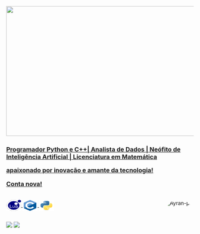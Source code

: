 <div align="center">
  <a href="https://www.linkedin.com/in/ayran-gabriel-9b23ab246/">
  <img class="animated-gif" height="350" width="1000" src="https://media3.giphy.com/media/GuLLbKFIAfqMw1Y7oc/giphy.gif?cid=790b76112f2574b98f3ee55678a5ed75d6b02f2087ef990d&rid=giphy.gif&ct=g">
</div>

### Programador Python e C++| Analista de Dados | Neófito de Inteligência Artificial | Licenciatura em Matemática <p> apaixonado por inovação e amante da tecnologia! <p> Conta nova!

<div style="display: inline_block"><br>
  <img align="center" alt="Ayran-Lua" height="30" width="40" src="https://github.com/devicons/devicon/blob/master/icons/lua/lua-original-wordmark.svg">
  <img align="center" alt="Ayran-C" height="30" width="40" src="https://github.com/devicons/devicon/blob/master/icons/c/c-original.svg">
  <img align="center" alt="Ayran-Python" height="30" width="40" src="https://raw.githubusercontent.com/devicons/devicon/master/icons/python/python-original.svg">
  <img align="right" class="animated-gif" alt="Ayran-pic" height="150" style="border-radius:50px;" src="https://media0.giphy.com/media/1aTUTJOn3aavLVC6G1/giphy.gif?cid=ecf05e47sook0w8x3onwmrt1pauntm14dkh0qprbqsnoigzn&rid=giphy.gif&ct=g">
</div>

  ##
 
<div> 
  <a href = "mailto:ayran.labor@gmail.com"><img src="https://img.shields.io/badge/Gmail-D14836?style=for-the-badge&logo=gmail&logoColor=white"></a>
  <a href="https://www.linkedin.com/in/ayran-gabriel-9b23ab246/" target="_blank"><img src="https://img.shields.io/badge/-LinkedIn-%230077B5?style=for-the-badge&logo=linkedin&logoColor=white" target="_blank"></a> 
</div>
